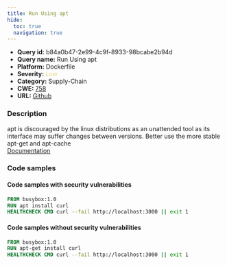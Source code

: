 ```yaml
---
title: Run Using apt
hide:
  toc: true
  navigation: true
---
```


<style>
  .highlight .hll {
    background-color: #ff171742;
  }
  .md-content {
    max-width: 1100px;
    margin: 0 auto;
  }
</style>

-   **Query id:** b84a0b47-2e99-4c9f-8933-98bcabe2b94d
-   **Query name:** Run Using apt
-   **Platform:** Dockerfile
-   **Severity:** <span style="color:#edd57e">Low</span>
-   **Category:** Supply-Chain
-   **CWE:** <a href="https://cwe.mitre.org/data/definitions/758.html" onclick="newWindowOpenerSafe(event, 'https://cwe.mitre.org/data/definitions/758.html')">758</a>
-   **URL:** [Github](https://github.com/Checkmarx/kics/tree/master/assets/queries/dockerfile/run_using_apt)

### Description
apt is discouraged by the linux distributions as an unattended tool as its interface may suffer changes between versions. Better use the more stable apt-get and apt-cache<br>
[Documentation](https://docs.docker.com/develop/develop-images/dockerfile_best-practices/#run)

### Code samples
#### Code samples with security vulnerabilities
```dockerfile title="Positive test num. 1 - dockerfile file" hl_lines="2"
FROM busybox:1.0
RUN apt install curl
HEALTHCHECK CMD curl --fail http://localhost:3000 || exit 1 

```


#### Code samples without security vulnerabilities
```dockerfile title="Negative test num. 1 - dockerfile file"
FROM busybox:1.0
RUN apt-get install curl
HEALTHCHECK CMD curl --fail http://localhost:3000 || exit 1 

```
